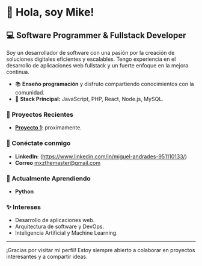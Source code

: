 # 👋 Hola, soy Mike!

## 💻 Software Programmer & Fullstack Developer

Soy un desarrollador de software con una pasión por la creación de soluciones digitales eficientes y escalables. Tengo experiencia en el desarrollo de aplicaciones web fullstack y un fuerte enfoque en la mejora continua.

- 📚 **Enseño programación** y disfruto compartiendo conocimientos con la comunidad.
- 🚀 **Stack Principal:** JavaScript, PHP, React, Node.js, MySQL.

### 🚧 Proyectos Recientes

- **[Proyecto 1](#)**: proximamente.

### 💬 Conéctate conmigo

- **LinkedIn:** (https://www.linkedin.com/in/miguel-andrades-951110133/)
- **Correo** mxzthemaster@gmail.com

### 🌱 Actualmente Aprendiendo

- **Python**

### ✨ Intereses

- Desarrollo de aplicaciones web.
- Arquitectura de software y DevOps.
- Inteligencia Artificial y Machine Learning.

---

¡Gracias por visitar mi perfil! Estoy siempre abierto a colaborar en proyectos interesantes y a compartir ideas.
